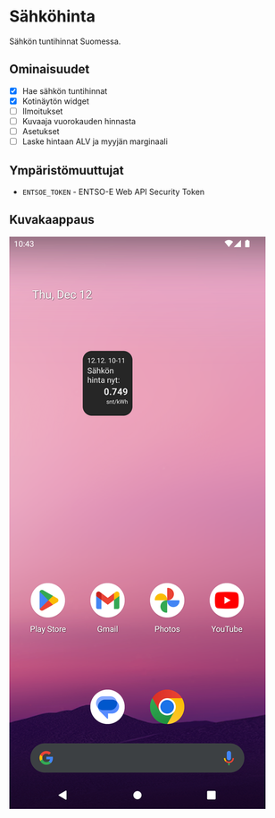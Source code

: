 # Sähköhinta

Sähkön tuntihinnat Suomessa.

## Ominaisuudet
- [x] Hae sähkön tuntihinnat
- [x] Kotinäytön widget
- [ ] Ilmoitukset
- [ ] Kuvaaja vuorokauden hinnasta
- [ ] Asetukset
- [ ] Laske hintaan ALV ja myyjän marginaali

## Ympäristömuuttujat
- `ENTSOE_TOKEN` - ENTSO-E Web API Security Token

## Kuvakaappaus
![Kuvakaappaus](/docs/screenshot-widget.png)
